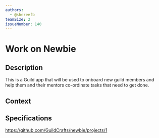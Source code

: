 ```yaml
---
authors:
  - @shereefb
teamSize: 2
issueNumber: 140
---
```


# Work on Newbie

## Description

This is a Guild app that will be used to onboard new guild members and help them and their mentors co-ordinate tasks that need to get done. 

## Context

## Specifications

https://github.com/GuildCrafts/newbie/projects/1








[mit-license]: https://opensource.org/licenses/MIT
